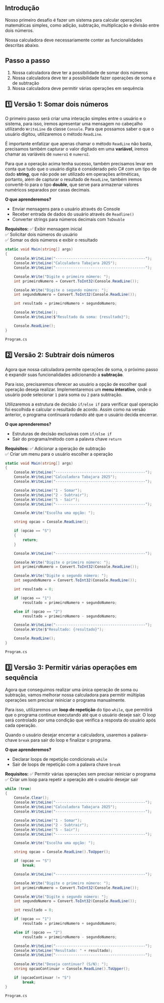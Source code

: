 ## Introdução

Nosso primeiro desafio é fazer um sistema para calcular operações matemáticas simples, como adição, subtração, multiplicação e divisão entre dois números.

Nossa calculadora deve necessariamente conter as funcionalidades descritas abaixo.
## Passo a passo

1. Nossa calculadora deve ter a possibilidade de somar dois números
2. Nossa calculadora deve ter a possibilidade fazer operações de soma e de subtração
3. Nossa calculadora deve permitir várias operações em sequência

## 1️⃣ Versão 1: Somar dois números

O primeiro passo será criar uma interação simples entre o usuário e o sistema, para isso, iremos apresentar uma mensagem no cabeçalho utilizando `WriteLine` da classe `Console`. Para que possamos saber o que o usuário digitou, utilizaremos o método `ReadLine`.

É importante enfatizar que apenas chamar o método `ReadLine` não basta, precisamos também capturar o valor digitado em uma **variável**, iremos chamar as variáveis de `numero1` e `numero2`.

Para que a operação acima tenha sucesso, também precisamos levar em conta que tudo que o usuário digita é considerado pelo C# com um tipo de dado **string**, que não pode ser utilizado em operações aritméticas, portanto, além de capturar o resultado de `ReadLine`, também iremos convertê-lo para o tipo **double**, que serve para armazenar valores numéricos separados por casas decimais.

**O que aprenderemos?**
- Enviar mensagens para o usuário através do Console
- Receber entrada de dados do usuário através de `Readline()`
- Converter strings para números decimais com `ToDouble`

**Requisitos:**
✅ Exibir mensagem inicial  
✅ Solicitar dois números do usuário  
✅ Somar os dois números e exibir o resultado

```cs
static void Main(string[] args)
{
	Console.WriteLine("-----------------------------------------");
	Console.WriteLine("Calculadora Tabajara 2025");
	Console.WriteLine("-----------------------------------------");

    Console.Write("Digite o primeiro número: ");
    int primeiroNumero = Convert.ToInt32(Console.ReadLine());

    Console.Write("Digite o segundo número: ");
    int segundoNumero = Convert.ToInt32(Console.ReadLine());

    int resultado = primeiroNumero + segundoNumero;

    Console.WriteLine();
    Console.WriteLine($"Resultado da soma: {resultado}");

    Console.ReadLine();
}
```
`Program.cs`

## 2️⃣ Versão 2: Subtrair dois números

Agora que nossa calculadora permite operações de soma, o próximo passo é expandir suas funcionalidades adicionando a **subtração**.

Para isso, precisaremos oferecer ao usuário a opção de escolher qual operação deseja realizar. Implementaremos um **menu interativo**, onde o usuário pode selecionar `1` para soma ou `2` para subtração.

Utilizaremos a estrutura de decisão `if/else if` para verificar qual operação foi escolhida e calcular o resultado de acordo. Assim como na versão anterior, o programa continuará rodando até que o usuário decida encerrar.

**O que aprenderemos?**
- Estruturas de decisão exclusivas com `if/else if`
- Sair do programa/método com a palavra chave `return`

**Requisitos:**
✅ Adicionar a operação de subtração  
✅ Criar um menu para o usuário escolher a operação

```cs
static void Main(string[] args)
{
    Console.WriteLine("-----------------------------------------");
    Console.WriteLine("Calculadora Tabajara 2025");
    Console.WriteLine("-----------------------------------------");

    Console.WriteLine("1 - Somar");
    Console.WriteLine("2 - Subtrair");
    Console.WriteLine("S - Sair");
    Console.WriteLine("-----------------------------------------");

    Console.Write("Escolha uma opção: ");

    string opcao = Console.ReadLine();

    if (opcao == "S")
    {
        return;
    }

    Console.WriteLine("-----------------------------------------");

    Console.Write("Digite o primeiro número: ");
    int primeiroNumero = Convert.ToInt32(Console.ReadLine());

    Console.Write("Digite o segundo número: ");
    int segundoNumero = Convert.ToInt32(Console.ReadLine());

    int resultado = 0;

    if (opcao == "1")
        resultado = primeiroNumero + segundoNumero;

    else if (opcao == "2")
        resultado = primeiroNumero - segundoNumero;

    Console.WriteLine("-----------------------------------------");
    Console.Write($"Resultado: {resultado}");

    Console.ReadLine();
}
```
`Program.cs`

## 3️⃣ Versão 3: Permitir várias operações em sequência

Agora que conseguimos realizar uma única operação de soma ou subtração, vamos melhorar nossa calculadora para permitir múltiplas operações sem precisar reiniciar o programa manualmente.

Para isso, utilizaremos um **loop de repetição** do tipo `while`, que permitirá que o programa continue executando até que o usuário deseje sair. O loop será controlado por uma condição que verifica a resposta do usuário após cada operação.

Quando o usuário desejar encerrar a calculadora, usaremos a palavra-chave `break` para sair do loop e finalizar o programa.

**O que aprenderemos?**
- Declarar loops de repetição condicionais `while`
- Sair de loops de repetição com a palavra chave `break`

**Requisitos:**
✅ Permitir várias operações sem precisar reiniciar o programa  
✅ Criar um loop para repetir a operação até o usuário desejar sair

```cs
while (true)
{
	Console.Clear();
	Console.WriteLine("-----------------------------------------");
	Console.WriteLine("Calculadora Tabajara 2025");
	Console.WriteLine("-----------------------------------------");

	Console.WriteLine("1 - Somar");
	Console.WriteLine("2 - Subtrair");
	Console.WriteLine("S - Sair");
	Console.WriteLine("-----------------------------------------");

	Console.Write("Escolha uma opção: ");

	string opcao = Console.ReadLine().ToUpper();

	if (opcao == "S")
		break;

	Console.WriteLine("-----------------------------------------");

	Console.Write("Digite o primeiro número: ");
	int primeiroNumero = Convert.ToInt32(Console.ReadLine());

	Console.Write("Digite o segundo número: ");
	int segundoNumero = Convert.ToInt32(Console.ReadLine());

	int resultado = 0;

	if (opcao == "1")
		resultado = primeiroNumero + segundoNumero;

	else if (opcao == "2")
		resultado = primeiroNumero - segundoNumero;

	Console.WriteLine("-----------------------------------------");
	Console.WriteLine("Resultado: " + resultado);
	Console.WriteLine("-----------------------------------------");
	
	Console.Write("Deseja continuar? (S/N): ");
	string opcaoContinuar = Console.ReadLine().ToUpper();

	if (opcaoContinuar != "S")
		break;
}
```
`Program.cs`
